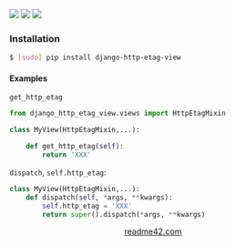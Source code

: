 <!--
https://readme42.com
-->


[![](https://img.shields.io/pypi/v/django-http-etag-view.svg?maxAge=3600)](https://pypi.org/project/django-http-etag-view/)
[![](https://img.shields.io/badge/License-Unlicense-blue.svg?longCache=True)](https://unlicense.org/)
[![](https://github.com/andrewp-as-is/django-http-etag-view.py/workflows/tests42/badge.svg)](https://github.com/andrewp-as-is/django-http-etag-view.py/actions)

### Installation
```bash
$ [sudo] pip install django-http-etag-view
```

#### Examples
`get_http_etag`
```python
from django_http_etag_view.views import HttpEtagMixin

class MyView(HttpEtagMixin,...):

    def get_http_etag(self):
        return 'XXX'
```

`dispatch`, `self.http_etag`:
```python
class MyView(HttpEtagMixin,...):
    def dispatch(self, *args, **kwargs):
        self.http_etag = 'XXX'
        return super().dispatch(*args, **kwargs)
```

<p align="center">
    <a href="https://readme42.com/">readme42.com</a>
</p>
